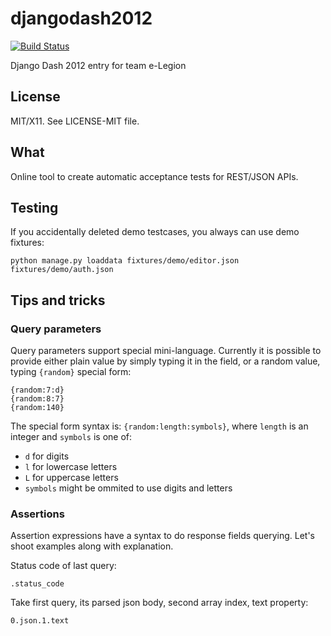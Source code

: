 djangodash2012
==============

[![Build Status](https://secure.travis-ci.org/elegion/djangodash2012.png?branch=master)](http://travis-ci.org/elegion/djangodash2012)

Django Dash 2012 entry for team e-Legion

License
-------

MIT/X11. See LICENSE-MIT file.

What
----

Online tool to create automatic acceptance tests for REST/JSON APIs.

Testing
-------

If you accidentally deleted demo testcases, you always can use demo fixtures:

    python manage.py loaddata fixtures/demo/editor.json fixtures/demo/auth.json

Tips and tricks
---------------

### Query parameters

Query parameters support special mini-language. Currently it is possible to
provide either plain value by simply typing it in the field, or a random value,
typing `{random}` special form:

    {random:7:d}
    {random:8:7}
    {random:140}

The special form syntax is: `{random:length:symbols}`, where `length` is an
integer and `symbols` is one of:

 * `d` for digits
 * `l` for lowercase letters
 * `L` for uppercase letters
 * `symbols` might be ommited to use digits and letters

### Assertions

Assertion expressions have a syntax to do response fields querying. Let's shoot
examples along with explanation.

Status code of last query:

    .status_code

Take first query, its parsed json body, second array index, text property:

    0.json.1.text
